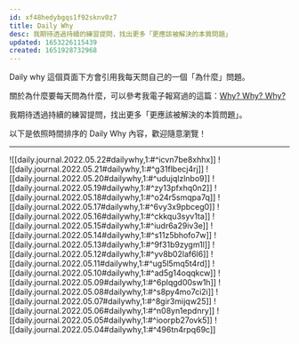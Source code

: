 ```yaml
---
id: xf48hedybgqs1f92sknv0z7
title: Daily Why
desc: 我期待透過持續的練習提問，找出更多「更應該被解決的本質問題」
updated: 1653226115439
created: 1651928732968
---
```


Daily why 這個頁面下方會引用我每天問自己的一個「為什麼」問題。

關於為什麼要每天問為什麼，可以參考我電子報寫過的這篇：[Why? Why? Why?](https://pinchlime.substack.com/p/why-why-why?s=w)

我期待透過持續的練習提問，找出更多「更應該被解決的本質問題」。

以下是依照時間排序的 Daily Why 內容，歡迎隨意瀏覽！

---

![[daily.journal.2022.05.22#dailywhy,1:#^icvn7be8xhhx]]
![[daily.journal.2022.05.21#dailywhy,1:#^g31flbecj4rj]]
![[daily.journal.2022.05.20#dailywhy,1:#^udujqlzlnbo9]]
![[daily.journal.2022.05.19#dailywhy,1:#^zy13pfxhq0n2]]
![[daily.journal.2022.05.18#dailywhy,1:#^o24r5smqpa7q]]
![[daily.journal.2022.05.17#dailywhy,1:#^6vy3x9pbceg0]]
![[daily.journal.2022.05.16#dailywhy,1:#^ckkqu3syv1ta]]
![[daily.journal.2022.05.15#dailywhy,1:#^iudr6a29iv3e]]
![[daily.journal.2022.05.14#dailywhy,1:#^s11z5bhofo7w]]
![[daily.journal.2022.05.13#dailywhy,1:#^9f31b9zygm1l]]
![[daily.journal.2022.05.12#dailywhy,1:#^yv8b02laf6l6]]
![[daily.journal.2022.05.11#dailywhy,1:#^ug5l5mq5t4rd]]
![[daily.journal.2022.05.10#dailywhy,1:#^ad5g14oqqkcw]]
![[daily.journal.2022.05.09#dailywhy,1:#^6plqgd00sw1h]]
![[daily.journal.2022.05.08#dailywhy,1:#^s8py4mo7ci2i]]
![[daily.journal.2022.05.07#dailywhy,1:#^8gir3mijqw25]]
![[daily.journal.2022.05.06#dailywhy,1:#^n08yn1epdnry]]
![[daily.journal.2022.05.05#dailywhy,1:#^ioorpb27ovk5]]
![[daily.journal.2022.05.04#dailywhy,1:#^496tn4rpq69c]]
